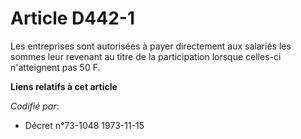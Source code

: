 # Article D442-1

Les entreprises sont autorisées à payer directement aux salariés les sommes leur revenant au titre de la participation
lorsque celles-ci n'atteignent pas 50 F.

**Liens relatifs à cet article**

_Codifié par_:

  - Décret n°73-1048 1973-11-15
